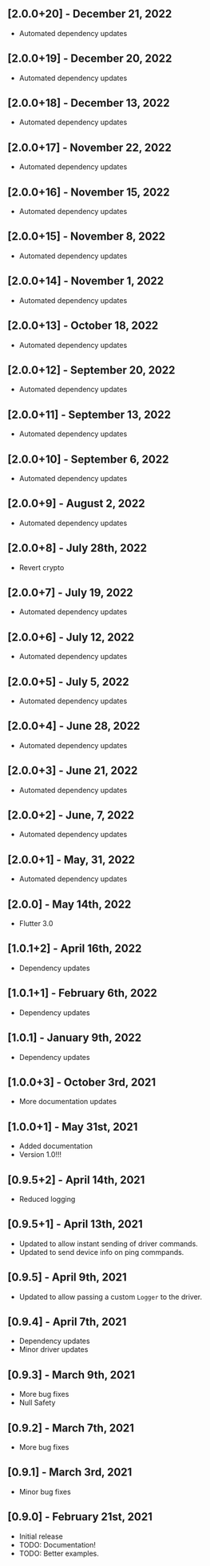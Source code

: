 ## [2.0.0+20] - December 21, 2022

* Automated dependency updates


## [2.0.0+19] - December 20, 2022

* Automated dependency updates


## [2.0.0+18] - December 13, 2022

* Automated dependency updates


## [2.0.0+17] - November 22, 2022

* Automated dependency updates


## [2.0.0+16] - November 15, 2022

* Automated dependency updates


## [2.0.0+15] - November 8, 2022

* Automated dependency updates


## [2.0.0+14] - November 1, 2022

* Automated dependency updates


## [2.0.0+13] - October 18, 2022

* Automated dependency updates


## [2.0.0+12] - September 20, 2022

* Automated dependency updates


## [2.0.0+11] - September 13, 2022

* Automated dependency updates


## [2.0.0+10] - September 6, 2022

* Automated dependency updates


## [2.0.0+9] - August 2, 2022

* Automated dependency updates


## [2.0.0+8] - July 28th, 2022

* Revert crypto


## [2.0.0+7] - July 19, 2022

* Automated dependency updates


## [2.0.0+6] - July 12, 2022

* Automated dependency updates


## [2.0.0+5] - July 5, 2022

* Automated dependency updates


## [2.0.0+4] - June 28, 2022

* Automated dependency updates


## [2.0.0+3] - June 21, 2022

* Automated dependency updates


## [2.0.0+2] - June, 7, 2022

* Automated dependency updates


## [2.0.0+1] - May, 31, 2022

* Automated dependency updates


## [2.0.0] - May 14th, 2022

* Flutter 3.0


## [1.0.1+2] - April 16th, 2022

* Dependency updates


## [1.0.1+1] - February 6th, 2022

* Dependency updates


## [1.0.1] - January 9th, 2022

* Dependency updates


## [1.0.0+3] - October 3rd, 2021

* More documentation updates


## [1.0.0+1] - May 31st, 2021

* Added documentation
* Version 1.0!!!


## [0.9.5+2] - April 14th, 2021

* Reduced logging


## [0.9.5+1] - April 13th, 2021

* Updated to allow instant sending of driver commands.
* Updated to send device info on ping commpands.


## [0.9.5] - April 9th, 2021

* Updated to allow passing a custom `Logger` to the driver.


## [0.9.4] - April 7th, 2021

* Dependency updates
* Minor driver updates


## [0.9.3] - March 9th, 2021

* More bug fixes
* Null Safety


## [0.9.2] - March 7th, 2021

* More bug fixes


## [0.9.1] - March 3rd, 2021

* Minor bug fixes


## [0.9.0] - February 21st, 2021

* Initial release
* TODO: Documentation!
* TODO: Better examples.



















